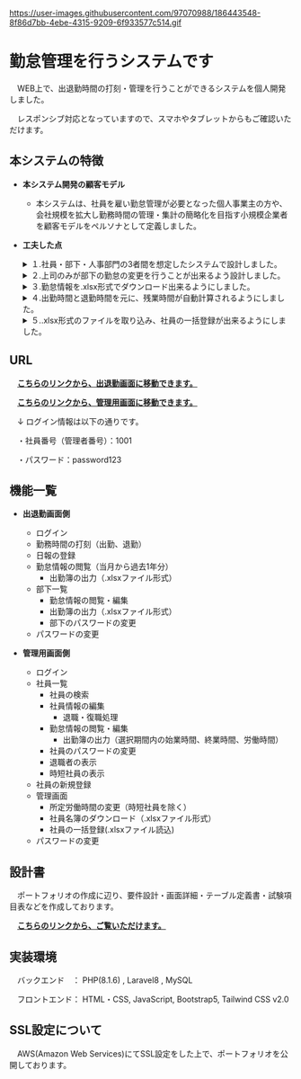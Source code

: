 https://user-images.githubusercontent.com/97070988/186443548-8f86d7bb-4ebe-4315-9209-6f933577c514.gif

# 勤怠管理を行うシステムです

　WEB上で、出退勤時間の打刻・管理を行うことができるシステムを個人開発しました。

　レスポンシブ対応となっていますので、スマホやタブレットからもご確認いただけます。

## 本システムの特徴
- **本システム開発の顧客モデル**
 
    - 本システムは、社員を雇い勤怠管理が必要となった個人事業主の方や、会社規模を拡大し勤務時間の管理・集計の簡略化を目指す小規模企業者を顧客モデルをペルソナとして定義しました。
 
 - **工夫した点**
    <details><summary>１.社員・部下・人事部門の3者間を想定したシステムで設計しました。</summary>
    　開発にあたり、社員・部下を抱える社員・統括部門や人事部門の社員の3者間を想定したシステムをしました。</br>
    　<a href="https://drive.google.com/file/d/143bPEoMrf6qgVqQ6PF_Fgwe8OdsNH4W7">・設計書の要件設計に画像付きでイメージ図を記載しています。（クリックで移動できます。）</a>
    </details>
    
    <details><summary>２.上司のみが部下の勤怠の変更を行うことが出来るよう設計しました。</summary>
    　勤務時間の管理を行うために、ログインした社員が自分自身の勤怠の修正はできないようにし、上司のみが勤怠の変更を行うようにしました。</br>
    　・機能実装のため、社員の登録情報を管理するデータベースのテーブルとは別に、上司と部下の情報を管理する階層のテーブルを設けることで実現ができました。
    </details>
    
    <details><summary>３.勤怠情報を.xlsx形式でダウンロード出来るようにしました。</summary>
    　出勤簿として提出・管理ができるように、勤怠情報の画面で選択した期間の始業時間・終業時間・所定労働時間・時間外を.xlsx形式でダウンロード出来るようにプログラムを行いました。</br>
    　・一度に出力できる期間は、最大30日としています。</br>
    　・選択期間内で勤怠情報がない場合は日付と曜日のみを出力して、連続した日付で勤怠情報を確認ができるようにしています。</br>
    　<a href="https://drive.google.com/file/d/1TweFr9RwKIJXtoqDT5OTpJxTj7C31eWs/view?usp=sharing">・出勤簿のサンプルはこちらからご覧いただけます。(クリックで移動できます。）</a>
    </details>
    
    <details><summary>４.出勤時間と退勤時間を元に、残業時間が自動計算されるようにしました。</summary>
    　勤務時間の計算を行う上で、会社全体の所定労働時間を9時～18時と設定し、9時より早く出勤を打刻した場合は、9時から労働時間のカウントを行い、18時以降に退勤を打刻した場合は、超過した時間を残業時間としてカウントするようプログラミングを行いました。</br>
    　・会社全体の所定労働時間の変更に備え、一人ひとりの登録情報の変更のではなく、管理画面で一括で変更できるようにしています。</br>
    　・時短勤務の社員もいる場合に備えて、9時～18時に当てはまらない社員はデータベースのテーブルに時短フラグを付与し、一括変更の対象外としました。</br>
    </details>
    
    <details><summary>５..xlsx形式のファイルを取り込み、社員の一括登録が出来るようにしました。</summary>
    　.xlsx形式のファイルを読み込み、一括で社員登録が出来るようにプログラムを行いました。</br>
    　・読み込む行・列を指定し、バリエーションチェックを行った上で、社員情報が登録されるようにしています。</br>
    　・重複登録を避けるため、シートに入力の人名をデータベースから検索し、すでに社員情報が登録されている場合は読込を中断、シートに同一人名が複数入力されている場合は1人分のみ登録されるようにしています。</br>
    </details>
    
## URL

　**[こちらのリンクから、出退勤画面に移動できます。](https://attendance-managements.work/)**

　**[こちらのリンクから、管理用画面に移動できます。](https://attendance-managements.work/admin)**
 
　↓ ログイン情報は以下の通りです。
  
　・社員番号（管理者番号）：1001
 
　・パスワード：password123

## 機能一覧
- **出退勤画面側**
    - ログイン
    - 勤務時間の打刻（出勤、退勤）
    - 日報の登録
    - 勤怠情報の閲覧（当月から過去1年分）
         - 出勤簿の出力（.xlsxファイル形式）
    - 部下一覧
        - 勤怠情報の閲覧・編集
        - 出勤簿の出力（.xlsxファイル形式）
        - 部下のパスワードの変更
    - パスワードの変更


- **管理用画面側**
    - ログイン
    - 社員一覧
        - 社員の検索
        - 社員情報の編集
            - 退職・復職処理
        - 勤怠情報の閲覧・編集
            - 出勤簿の出力（選択期間内の始業時間、終業時間、労働時間）
        - 社員のパスワードの変更
        - 退職者の表示
        - 時短社員の表示
    - 社員の新規登録
    - 管理画面
        - 所定労働時間の変更（時短社員を除く）
        - 社員名簿のダウンロード（.xlsxファイル形式）
        - 社員の一括登録(.xlsxファイル読込)
    - パスワードの変更
 
## 設計書

　ポートフォリオの作成に辺り、要件設計・画面詳細・テーブル定義書・試験項目表などを作成しております。
 
 　**[こちらのリンクから、ご覧いただけます。](doc)**

## 実装環境

　バックエンド　： PHP(8.1.6) , Laravel8  , MySQL

　フロントエンド： HTML・CSS, JavaScript, Bootstrap5, Tailwind CSS v2.0
 
## SSL設定について
　AWS(Amazon Web Services)にてSSL設定をした上で、ポートフォリオを公開しております。
 
